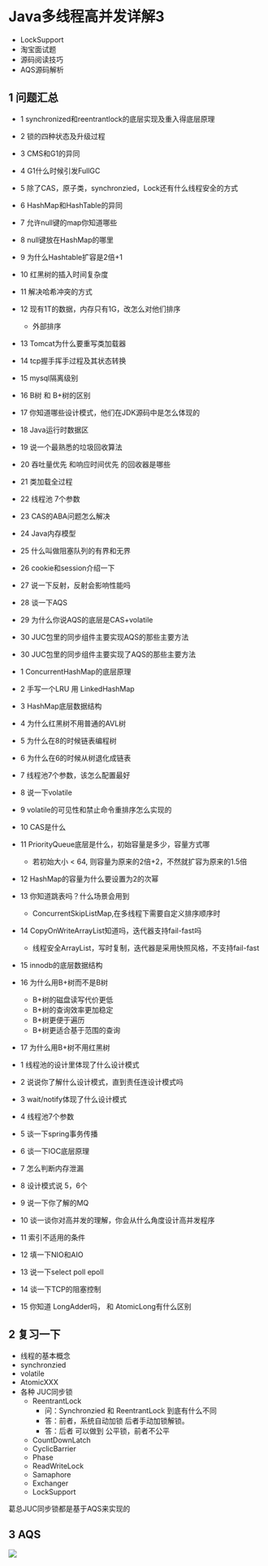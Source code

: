 # Java多线程高并发详解3

* LockSupport
* 淘宝面试题
* 源码阅读技巧
* AQS源码解析


## 1 问题汇总
* 1 synchronized和reentrantlock的底层实现及重入得底层原理
* 2 锁的四种状态及升级过程
* 3 CMS和G1的异同
* 4 G1什么时候引发FullGC
* 5 除了CAS，原子类，synchronzied，Lock还有什么线程安全的方式
* 6 HashMap和HashTable的异同
* 7 允许null键的map你知道哪些
* 8 null键放在HashMap的哪里
* 9 为什么Hashtable扩容是2倍+1
* 10 红黑树的插入时间复杂度
* 11 解决哈希冲突的方式
* 12 现有1T的数据，内存只有1G，改怎么对他们排序
  * 外部排序
* 13 Tomcat为什么要重写类加载器
* 14 tcp握手挥手过程及其状态转换
* 15 mysql隔离级别
* 16 B树 和 B+树的区别
* 17 你知道哪些设计模式，他们在JDK源码中是怎么体现的
* 18 Java运行时数据区
* 19 说一个最熟悉的垃圾回收算法
* 20 吞吐量优先 和响应时间优先 的回收器是哪些
* 21 类加载全过程
* 22 线程池 7个参数
* 23 CAS的ABA问题怎么解决
* 24 Java内存模型
* 25 什么叫做阻塞队列的有界和无界
* 26 cookie和session介绍一下
* 27 说一下反射，反射会影响性能吗
* 28 谈一下AQS
* 29 为什么你说AQS的底层是CAS+volatile
* 30 JUC包里的同步组件主要实现AQS的那些主要方法
* 30 JUC包里的同步组件主要实现了AQS的那些主要方法

* 1 ConcurrentHashMap的底层原理
* 2 手写一个LRU 用 LinkedHashMap
* 3 HashMap底层数据结构
* 4 为什么红黑树不用普通的AVL树
* 5 为什么在8的时候链表编程树
* 6 为什么在6的时候从树退化成链表
* 7 线程池7个参数，该怎么配置最好
* 8 说一下volatile
* 9 volatile的可见性和禁止命令重排序怎么实现的
* 10 CAS是什么
* 11 PriorityQueue底层是什么，初始容量是多少，容量方式哪
  * 若初始大小 < 64, 则容量为原来的2倍+2，不然就扩容为原来的1.5倍
* 12 HashMap的容量为什么要设置为2的次幂
* 13 你知道跳表吗？什么场景会用到
  * ConcurrentSkipListMap,在多线程下需要自定义排序顺序时
* 14 CopyOnWriteArrayList知道吗，迭代器支持fail-fast吗
  * 线程安全ArrayList，写时复制，迭代器是采用快照风格，不支持fail-fast
* 15 innodb的底层数据结构
* 16 为什么用B+树而不是B树
  * B+树的磁盘读写代价更低
  * B+树的查询效率更加稳定
  * B+树更便于遍历
  * B+树更适合基于范围的查询
* 17 为什么用B+树不用红黑树

* 1 线程池的设计里体现了什么设计模式
* 2 说说你了解什么设计模式，直到责任连设计模式吗
* 3 wait/notify体现了什么设计模式
* 4 线程池7个参数
* 5 谈一下spring事务传播
* 6 谈一下IOC底层原理
* 7 怎么判断内存泄漏
* 8 设计模式说 5，6个
* 9 说一下你了解的MQ
* 10 谈一谈你对高并发的理解，你会从什么角度设计高并发程序
* 11 索引不适用的条件
* 12 填一下NIO和AIO
* 13 说一下select poll epoll
* 14 谈一下TCP的阻塞控制
* 15 你知道 LongAdder吗， 和 AtomicLong有什么区别

## 2 复习一下
* 线程的基本概念
* synchronzied
* volatile
* AtomicXXX
* 各种 JUC同步锁
  * ReentrantLock
    * 问：Synchronzied 和 ReentrantLock 到底有什么不同
    * 答：前者，系统自动加锁 后者手动加锁解锁。
    * 答：后者 可以做到 公平锁，前者不公平
  * CountDownLatch
  * CyclicBarrier
  * Phase
  * ReadWriteLock
  * Samaphore
  * Exchanger
  * LockSupport

葛总JUC同步锁都是基于AQS来实现的

## 3 AQS
![](iamges/D303BAB4-49F0-4FED-98E7-532A8783AA06.png)